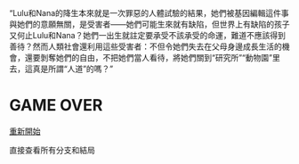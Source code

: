 “Lulu和Nana的降生本來就是一次罪惡的人體試驗的結果，她們被基因編輯這件事與她們的意願無關，是受害者——她們可能生來就有缺陷，但世界上有缺陷的孩子又何止Lulu和Nana？她們一出生就註定要承受不該承受的命運，難道不應該得到善待？然而人類社會還利用這些受害者：不但令她們失去在父母身邊成長生活的機會，還要剝奪她們的自由，不把她們當人看待，將她們關到“研究所”“動物園”里去，這真是所謂“人道”的嗎？”

# GAME OVER

[重新開始](index.md)

直接查看所有分支和結局
